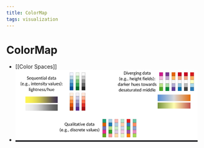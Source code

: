 ```yaml
---
title: ColorMap
tags: visualization
---
```


# ColorMap
- [[Color Spaces]]
- ![im](assets/Pasted%20Image%2020220411132754.png)





























































































